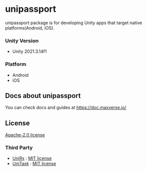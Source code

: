 # unipassport

unipassport package is for developing Unity apps that target native platforms(Android, iOS).

### Unity Version
* Unity 2021.3.14f1

### Platform
* Android
* iOS

## Docs about unipassport
You can check docs and guides at https://doc.maxverse.io/
## License
[Apache-2.0 license](LICENSE)

### Third Party
* [UniRx](https://github.com/neuecc/UniRx.git) : [MIT license](https://github.com/neuecc/UniRx/blob/master/LICENSE)
* [UniTask](https://github.com/Cysharp/UniTask.git) : [MIT license](https://github.com/Cysharp/UniTask/blob/master/LICENSE)
